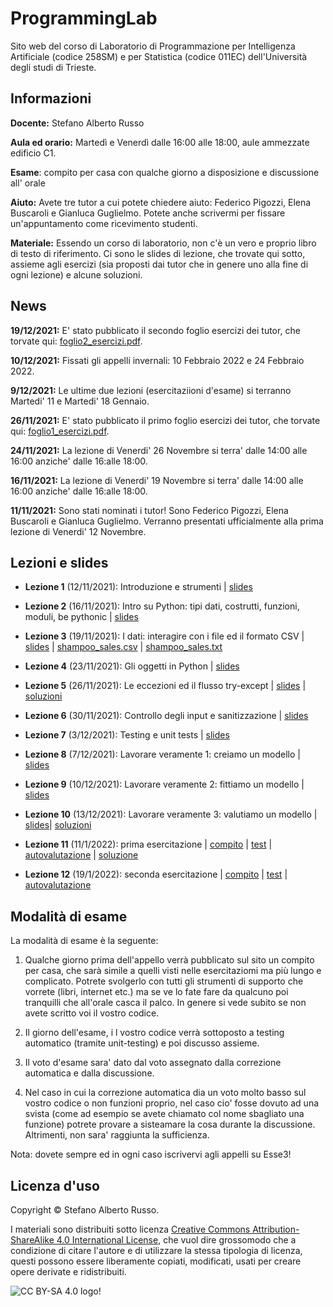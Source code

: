 # ProgrammingLab

Sito web del corso di Laboratorio di Programmazione per Intelligenza Artificiale (codice 258SM) e per Statistica (codice 011EC) dell'Università degli studi di Trieste.


## Informazioni
**Docente:** Stefano Alberto Russo

**Aula ed orario:** Martedì e Venerdì dalle 16:00 alle 18:00, aule ammezzate edificio C1.

**Esame**: compito per casa con qualche giorno a disposizione e discussione all' orale

**Aiuto:** Avete tre tutor a cui potete chiedere aiuto: Federico Pigozzi, Elena Buscaroli e Gianluca Guglielmo. Potete anche scrivermi per fissare un'appuntamento come ricevimento studenti.

**Materiale:** Essendo un corso di laboratorio, non c'è un vero e proprio libro di testo di riferimento. Ci sono le slides di lezione, che trovate qui sotto, assieme agli esercizi (sia proposti dai tutor che in genere uno alla fine di ogni lezione) e alcune soluzioni.

## News

**19/12/2021:** E' stato pubblicato il secondo foglio esercizi dei tutor, che torvate qui: [foglio2_esercizi.pdf](files/foglio2_esercizi.pdf).

**10/12/2021:** Fissati gli appelli invernali: 10 Febbraio 2022 e 24 Febbraio 2022.

**9/12/2021:** Le ultime due lezioni (esercitaziioni d'esame) si terranno Martedi' 11 e Martedi' 18 Gennaio.

**26/11/2021:** E' stato pubblicato il primo foglio esercizi dei tutor, che torvate qui: [foglio1_esercizi.pdf](files/foglio1_esercizi.pdf).

**24/11/2021:** La lezione di Venerdi' 26 Novembre si terra' dalle 14:00 alle 16:00 anziche' dalle 16:alle 18:00.

**16/11/2021:** La lezione di Venerdi' 19 Novembre si terra' dalle 14:00 alle 16:00 anziche' dalle 16:alle 18:00.

**11/11/2021:** Sono stati nominati i tutor! Sono Federico Pigozzi, Elena Buscaroli e Gianluca Guglielmo. Verranno presentati ufficialmente alla prima lezione di Venerdi' 12 Novembre.


## Lezioni e slides

- **Lezione 1** (12/11/2021): Introduzione e strumenti | [slides](slides/Lezione1.pdf)

- **Lezione 2** (16/11/2021): Intro su Python: tipi dati, costrutti,
funzioni, moduli, be pythonic | [slides](slides/Lezione2.pdf)

- **Lezione 3** (19/11/2021): I dati: interagire con i file ed il formato CSV | [slides](slides/Lezione3.pdf) | [shampoo_sales.csv](files/shampoo_sales.csv) | [shampoo_sales.txt](files/shampoo_sales.txt)

- **Lezione 4** (23/11/2021): Gli oggetti in Python | [slides](slides/Lezione4.pdf)

- **Lezione 5** (26/11/2021): Le eccezioni ed il flusso try-except
 | [slides](slides/Lezione5.pdf) | [soluzioni](soluzioni/lezione5)
   

- **Lezione 6** (30/11/2021): Controllo degli input e sanitizzazione
 | [slides](slides/Lezione6.pdf)

- **Lezione 7** (3/12/2021): Testing e unit tests
 | [slides](slides/Lezione7.pdf)

- **Lezione 8** (7/12/2021): Lavorare veramente 1: creiamo un modello
 | [slides](slides/Lezione8.pdf)

- **Lezione 9** (10/12/2021): Lavorare veramente 2: fittiamo un modello
 | [slides](slides/Lezione9.pdf)


- **Lezione 10** (13/12/2021): Lavorare veramente 3: valutiamo un modello
 | [slides](slides/Lezione10.pdf)| [soluzioni](soluzioni/lezione10)

- **Lezione 11** (11/1/2022): prima esercitazione
 | [compito](https://docs.google.com/document/d/e/2PACX-1vSsSDmsHj0dsqG3rs1Erv2KGksKCSpk27RAUfrL5p6aaIAIplReUfOnh8NUNP-D6j_uOhF1fhTfd5Hg/pub) | [test](soluzioni/esercitazione1/test.py) | [autovalutazione](http://autograding.xyz) | [soluzione](soluzioni/esercitazione1/esame.py) 

- **Lezione 12** (19/1/2022): seconda esercitazione
 | [compito](https://docs.google.com/document/d/e/2PACX-1vRt09wouXGP4ECVPbMIT7FGzzYAx6T37Pil8KG4pSMpcYQeHAl_b9x3rsax7jH0D3M8Ol9R05C8xY_3/pub) | [test](soluzioni/esercitazione2/test.py) | [autovalutazione](http://autograding.xyz)

## Modalità di esame

La modalità di esame è la seguente:

1. Qualche giorno prima dell'appello verrà pubblicato sul sito un compito per casa, che sarà simile a quelli visti nelle esercitaziomi ma più lungo e complicato. Potrete svolgerlo con tutti gli strumenti di supporto che vorrete (libri, internet etc.) ma se ve lo fate fare da qualcuno poi tranquilli che all'orale casca il palco. In genere si vede subito se non avete scritto voi il vostro codice.

2. Il giorno dell'esame, i l vostro codice verrà sottoposto a testing automatico (tramite unit-testing) e poi discusso assieme.

3. Il voto d'esame sara' dato dal voto assegnato dalla correzione automatica e dalla discussione.

4. Nel caso in cui la correzione automatica dia un voto molto basso sul vostro codice o non funzioni proprio, nel caso cio' fosse dovuto ad una svista (come ad esempio se avete chiamato col nome sbagliato una funzione) potrete provare a sisteamare la cosa durante la discussione. Altrimenti, non sara' raggiunta la sufficienza.


Nota: dovete sempre ed in ogni caso iscrivervi agli appelli su Esse3!


## Licenza d'uso

Copyright &copy; Stefano Alberto Russo.

I materiali sono distribuiti sotto licenza [Creative Commons Attribution-ShareAlike 4.0 International License](http://creativecommons.org/licenses/by-sa/4.0/), che vuol dire grossomodo che a condizione di citare l'autore e di utilizzare la stessa tipologia di licenza, questi possono essere liberamente copiati, modificati, usati per creare opere derivate e ridistribuiti.

![CC BY-SA 4.0 logo!](https://i.creativecommons.org/l/by-sa/4.0/88x31.png "CC BY-SA 4.0")
           





